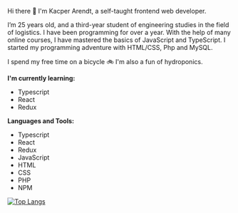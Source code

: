 Hi there :wave: I'm Kacper Arendt, a self-taught frontend web developer. </br>

I’m 25 years old, and a third-year student of engineering studies in the field of logistics. I have been programming for over a year. With the help of many online courses, I have mastered the basics of JavaScript and TypeScript. I started my programming adventure with HTML/CSS, Php and MySQL.

I spend my free time on a bicycle :bike: I'm also a fun of hydroponics.

**I'm currently learning:** 
 - Typescript 
 - React
 - Redux


**Languages and Tools:**       
- Typescript 
- React
- Redux
- JavaScript                  
- HTML
- CSS
- PHP
- NPM

 [![Top Langs](https://github-readme-stats.vercel.app/api/top-langs/?username=kacper-arendt)](https://github.com/anuraghazra/github-readme-stats)
 
 
